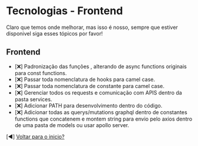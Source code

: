 # Tecnologias - Frontend
Claro que temos onde melhorar, mas isso é nosso, sempre que estiver disponivel siga esses tópicos por favor!

## Frontend
* [:x:] Padronização das funções , alterando de async functions originais para const functions.
*  [:x:] Passar toda nomenclatura de hooks para camel case.
*  [:x:] Passar toda nomenclatura de constante para camel case.
*  [:x:] Gerenciar todos os requests e comunicação com APIS dentro da pasta services.
*  [:x:] Adicionar PATH para desenvolvimento dentro do código.
*  [:x:] Adicionar todas as querys/mutations graphql dentro de constantes functions que concatenem e montem string para envio pelo axios dentro de uma pasta de models ou usar apollo server.

[:arrow_backward:]  [Voltar para o inicio?](https://github.com/KoenomatachiSan/one-trading-warzone)
